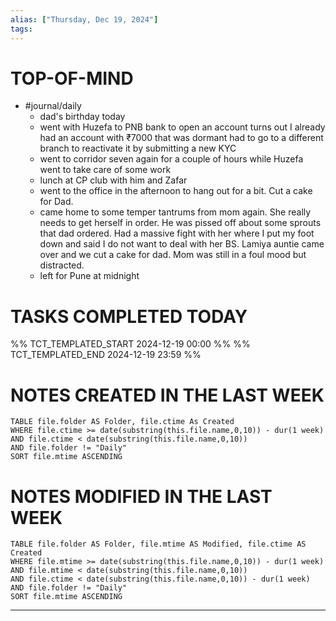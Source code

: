 ```yaml
---
alias: ["Thursday, Dec 19, 2024"]
tags: 
---
```

# TOP-OF-MIND
- #journal/daily 
	- dad's birthday today
	- went with Huzefa to PNB bank to open an account turns out I already had an account with ₹7000 that was dormant had to go to a different branch to reactivate it by submitting a new KYC
	- went to corridor seven again for a couple of hours while Huzefa went to take care of some work
	- lunch at CP club with him and Zafar
	- went to the office in the afternoon to hang out for a bit. Cut a cake for Dad.
	- came home to some temper tantrums from mom again. She really needs to get herself in order. He was pissed off about some sprouts that dad ordered. Had a massive fight with her where I put my foot down and said I do not want to deal with her BS. Lamiya auntie came over and we cut a cake for dad. Mom was still in a foul mood but distracted.
	- left for Pune at midnight

# TASKS COMPLETED TODAY
%% TCT_TEMPLATED_START 2024-12-19 00:00 %%
%% TCT_TEMPLATED_END 2024-12-19 23:59 %%


# NOTES CREATED IN THE LAST WEEK
``` dataview
TABLE file.folder AS Folder, file.ctime As Created
WHERE file.ctime >= date(substring(this.file.name,0,10)) - dur(1 week) 
AND file.ctime < date(substring(this.file.name,0,10)) 
AND file.folder != "Daily"
SORT file.mtime ASCENDING
```

# NOTES MODIFIED IN THE LAST WEEK
``` dataview
TABLE file.folder AS Folder, file.mtime AS Modified, file.ctime AS Created
WHERE file.mtime >= date(substring(this.file.name,0,10)) - dur(1 week)
AND file.mtime < date(substring(this.file.name,0,10))
AND file.ctime < date(substring(this.file.name,0,10)) - dur(1 week)
AND file.folder != "Daily"
SORT file.mtime ASCENDING
```
---
